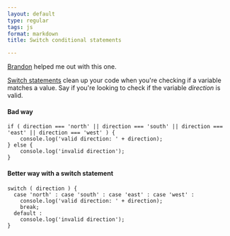 ```yaml
---
layout: default
type: regular
tags: js
format: markdown
title: Switch conditional statements

---
```


[Brandon](http://twitter.com/bjtylerx) helped me out with this one.

[Switch statements](https://developer.mozilla.org/en/Core_JavaScript_1.5_Reference/Statements/switch) clean up your code when you're checking if a variable matches a value. Say if you're looking to check if the variable _direction_ is valid.

#### Bad way

	if ( direction === 'north' || direction === 'south' || direction === 'east' || direction === 'west' ) {
		console.log('valid direction: ' + direction);
	} else {	
	    console.log('invalid direction');
	}
		
#### Better way with a switch statement


	switch ( direction ) {
	  case 'north' : case 'south' : case 'east' : case 'west' : 
	    console.log('valid direction: ' + direction);
	    break;
	  default :
	    console.log('invalid direction');
	}
		
